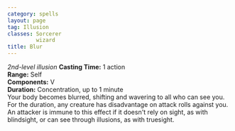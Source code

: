 ```yaml
---
category: spells
layout: page
tag: Illusion
classes: Sorcerer
         wizard
title: Blur 
---
```

_2nd-level illusion_ 
**Casting Time:** 1 action   
**Range:** Self   
**Components:** V   
**Duration:** Concentration, up to 1 minute   
Your body becomes blurred, shifting and wavering to all who can see you. For the duration, any creature has disadvantage on attack rolls against you. An attacker is immune to this effect if it doesn't rely on sight, as with blindsight, or can see through illusions, as with truesight. 